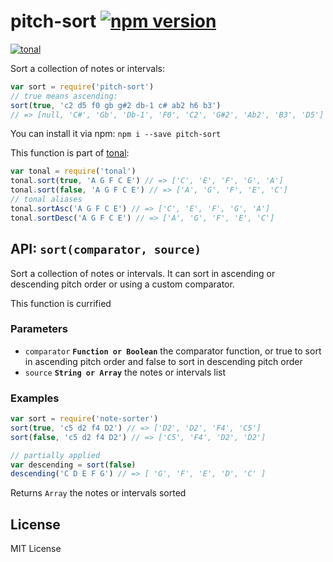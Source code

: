 # pitch-sort [![npm version](https://img.shields.io/npm/v/pitch-sort.svg)](https://www.npmjs.com/package/pitch-sort)

[![tonal](https://img.shields.io/badge/tonal-pitch-sort-yellow.svg)](https://www.npmjs.com/browse/keyword/tonal)

Sort a collection of notes or intervals:

```js
var sort = require('pitch-sort')
// true means ascending:
sort(true, 'c2 d5 f0 gb g#2 db-1 c# ab2 h6 b3')
// => [null, 'C#', 'Gb', 'Db-1', 'F0', 'C2', 'G#2', 'Ab2', 'B3', 'D5']
```

You can install it via npm: `npm i --save pitch-sort`

This function is part of [tonal](https://github.com/danigb/tonal):

```js
var tonal = require('tonal')
tonal.sort(true, 'A G F C E') // => ['C', 'E', 'F', 'G', 'A']
tonal.sort(false, 'A G F C E') // => ['A', 'G', 'F', 'E', 'C']
// tonal aliases
tonal.sortAsc('A G F C E') // => ['C', 'E', 'F', 'G', 'A']
tonal.sortDesc('A G F C E') // => ['A', 'G', 'F', 'E', 'C']
```

## API: `sort(comparator, source)`

Sort a collection of notes or intervals. It can sort in ascending or descending
pitch order or using a custom comparator.

This function is currified

### Parameters

* `comparator` **`Function or Boolean`** the comparator function, or true to sort in ascending pitch order and false to sort in descending pitch order
* `source` **`String or Array`** the notes or intervals list


### Examples

```js
var sort = require('note-sorter')
sort(true, 'c5 d2 f4 D2') // => ['D2', 'D2', 'F4', 'C5']
sort(false, 'c5 d2 f4 D2') // => ['C5', 'F4', 'D2', 'D2']

// partially applied
var descending = sort(false)
descending('C D E F G') // => [ 'G', 'F', 'E', 'D', 'C' ]
```

Returns `Array` the notes or intervals sorted

## License

MIT License

